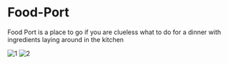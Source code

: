 # Food-Port

Food Port is a place to go if you are clueless what to do for a dinner with ingredients laying around in the kitchen

![1](https://user-images.githubusercontent.com/79531793/148595854-e5ebf6bd-e6d2-4845-a103-fb489a6c05f1.PNG)
![2](https://user-images.githubusercontent.com/79531793/148595937-1e656368-29ba-472c-a3eb-4e4ab97e7c88.PNG)
